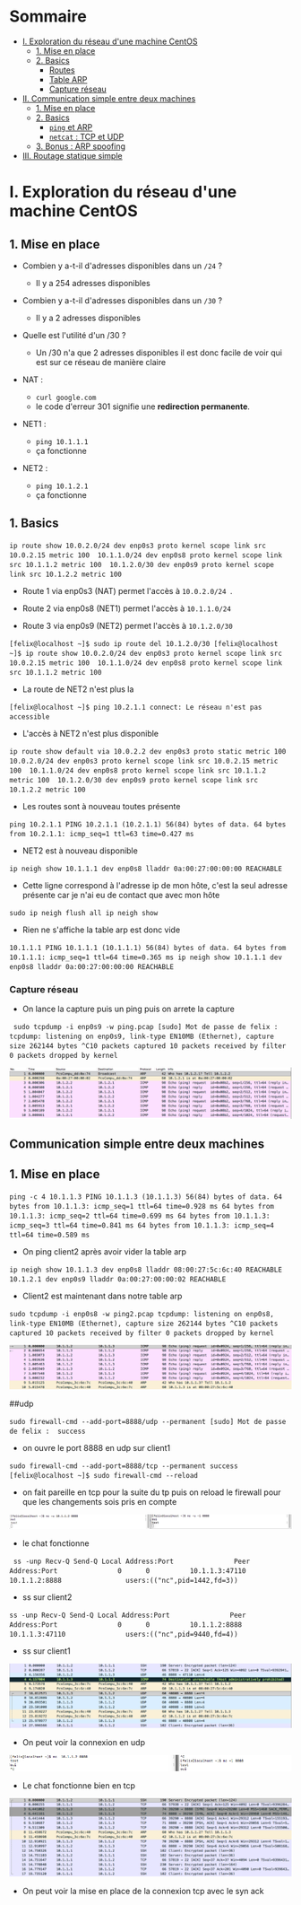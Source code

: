 # Sommaire

* [I. Exploration du réseau d'une machine CentOS](#i-exploration-du-réseau-dune-machine-centos)
  * [1. Mise en place](#1-mise-en-place)
  * [2. Basics](#2-basics)
    * [Routes](#routes)
    * [Table ARP](#table-arp)
    * [Capture réseau](#capture-réseau)
* [II. Communication simple entre deux machines](#ii-communication-simple-entre-deux-machines)
  * [1. Mise en place](#1-mise-en-place-1)
  * [2. Basics](#2-basics-1)
    * [`ping` et ARP](#ping-et-arp)
    * [`netcat` : TCP et UDP](#netcat)
  * [3. Bonus : ARP spoofing](#3-bonus--arp-spoofing)
* [III. Routage statique simple](#iii-routage-statique-simple)

# I. Exploration du réseau d'une machine CentOS

## 1. Mise en place

* Combien y a-t-il d'adresses disponibles dans un `/24` ?
   * Il y a 254 adresses disponibles

* Combien y a-t-il d'adresses disponibles dans un `/30` ?
   * Il y a 2 adresses disponibles
  
* Quelle est l'utilité d'un /30 ?
   * Un /30 n'a que 2 adresses disponibles il est donc facile de voir qui est sur ce réseau de manière claire

* NAT : 
    * `curl google.com` 
    * le code d'erreur 301 signifie une **redirection permanente**.
    
* NET1 : 
    * `ping 10.1.1.1`
    * ça fonctionne
    
* NET2 : 
    * `ping 10.1.2.1`
    * ça fonctionne
    
## 1. Basics

`ip route show
10.0.2.0/24 dev enp0s3 proto kernel scope link src 10.0.2.15 metric 100 
10.1.1.0/24 dev enp0s8 proto kernel scope link src 10.1.1.2 metric 100 
10.1.2.0/30 dev enp0s9 proto kernel scope link src 10.1.2.2 metric 100 `

* Route 1 via  enp0s3 (NAT) permet l'accès à `10.0.2.0/24 `.

* Route 2 via  enp0s8 (NET1) permet l'accès à `10.1.1.0/24 `

* Route 3 via  enp0s9 (NET2) permet l'accès à `10.1.2.0/30 `

`[felix@localhost ~]$ sudo ip route del 10.1.2.0/30
[felix@localhost ~]$ ip route show
10.0.2.0/24 dev enp0s3 proto kernel scope link src 10.0.2.15 metric 100 
10.1.1.0/24 dev enp0s8 proto kernel scope link src 10.1.1.2 metric 100 `

* La route de NET2 n'est plus la

`[felix@localhost ~]$ ping 10.2.1.1
connect: Le réseau n'est pas accessible`

* L'accès à NET2 n'est plus disponible

`ip route show
default via 10.0.2.2 dev enp0s3 proto static metric 100 
10.0.2.0/24 dev enp0s3 proto kernel scope link src 10.0.2.15 metric 100 
10.1.1.0/24 dev enp0s8 proto kernel scope link src 10.1.1.2 metric 100 
10.1.2.0/30 dev enp0s9 proto kernel scope link src 10.1.2.2 metric 100 `

* Les routes sont à nouveau toutes présente

`ping 10.2.1.1
PING 10.2.1.1 (10.2.1.1) 56(84) bytes of data.
64 bytes from 10.2.1.1: icmp_seq=1 ttl=63 time=0.427 ms`
* NET2 est à nouveau disponible

`ip neigh show
10.1.1.1 dev enp0s8 lladdr 0a:00:27:00:00:00 REACHABLE`

* Cette ligne correspond à l'adresse ip de mon hôte, c'est la seul adresse présente car je n'ai eu de contact que avec mon hôte

`sudo ip neigh flush all
ip neigh show`

* Rien ne s'affiche la table arp est donc vide

`10.1.1.1
PING 10.1.1.1 (10.1.1.1) 56(84) bytes of data.
64 bytes from 10.1.1.1: icmp_seq=1 ttl=64 time=0.365 ms
ip neigh show
10.1.1.1 dev enp0s8 lladdr 0a:00:27:00:00:00 REACHABLE`

### Capture réseau

* On lance la capture puis un ping puis on arrete la capture

`
sudo tcpdump -i enp0s9 -w ping.pcap
[sudo] Mot de passe de felix : 
tcpdump: listening on enp0s9, link-type EN10MB (Ethernet), capture size 262144 bytes
^C10 packets captured
10 packets received by filter
0 packets dropped by kernel`

![alt text](/1/screens/ping.png "Whireshark")

## Communication simple entre deux machines

## 1. Mise en place

`ping -c 4 10.1.1.3
PING 10.1.1.3 (10.1.1.3) 56(84) bytes of data.
64 bytes from 10.1.1.3: icmp_seq=1 ttl=64 time=0.928 ms
64 bytes from 10.1.1.3: icmp_seq=2 ttl=64 time=0.699 ms
64 bytes from 10.1.1.3: icmp_seq=3 ttl=64 time=0.841 ms
64 bytes from 10.1.1.3: icmp_seq=4 ttl=64 time=0.589 ms`

* On ping client2 après avoir vider la table arp

`ip neigh show
10.1.1.3 dev enp0s8 lladdr 08:00:27:5c:6c:40 REACHABLE
10.1.2.1 dev enp0s9 lladdr 0a:00:27:00:00:02 REACHABLE`

* Client2 est maintenant dans notre table arp


`sudo tcpdump -i enp0s8 -w ping2.pcap
tcpdump: listening on enp0s8, link-type EN10MB (Ethernet), capture size 262144 bytes
^C10 packets captured
10 packets received by filter
0 packets dropped by kernel`


![alt text](/1/screens/ping2.png "Whireshark")

##udp

`sudo firewall-cmd --add-port=8888/udp --permanent
[sudo] Mot de passe de felix : 
success`

* on ouvre le port 8888 en udp sur client1

`sudo firewall-cmd --add-port=8888/tcp --permanent
success
[felix@localhost ~]$ sudo firewall-cmd --reload`

* on fait pareille en tcp pour la suite du tp puis on reload le firewall pour que les changements sois pris en compte

![alt text](/1/screens/chat.png "Whireshark")

* le chat fonctionne

` ss -unp
Recv-Q Send-Q Local Address:Port               Peer Address:Port              
0      0          10.1.1.3:47110                  10.1.1.2:8888                users:(("nc",pid=1442,fd=3))`

* ss sur client2

`ss -unp
Recv-Q Send-Q Local Address:Port               Peer Address:Port              
0      0          10.1.1.2:8888                   10.1.1.3:47110               users:(("nc",pid=9440,fd=4))`

* ss sur client1

![alt text](/1/screens/nc-udp.png "Whireshark")

* On peut voir la connexion en udp

![alt text](/1/screens/chattcp.png "Whireshark")

* Le chat fonctionne bien en tcp

![alt text](/1/screens/nc-tcp.png "Whireshark")

* On peut voir la mise en place de la connexion tcp avec le syn ack




